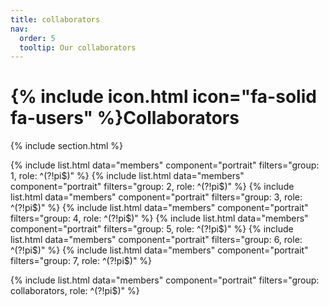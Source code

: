 ```yaml
---
title: collaborators
nav:
  order: 5
  tooltip: Our collaborators
---
```


# {% include icon.html icon="fa-solid fa-users" %}Collaborators



{% include section.html %}

<!--{% include list.html data="members" component="portrait" filters="group: collaborators, role: pi" %}
<br/>-->

{% include list.html data="members" component="portrait" filters="group: 1, role: ^(?!pi$)" %}
{% include list.html data="members" component="portrait" filters="group: 2, role: ^(?!pi$)" %}
{% include list.html data="members" component="portrait" filters="group: 3, role: ^(?!pi$)" %}
{% include list.html data="members" component="portrait" filters="group: 4, role: ^(?!pi$)" %}
{% include list.html data="members" component="portrait" filters="group: 5, role: ^(?!pi$)" %}
{% include list.html data="members" component="portrait" filters="group: 6, role: ^(?!pi$)" %}
{% include list.html data="members" component="portrait" filters="group: 7, role: ^(?!pi$)" %}

{% include list.html data="members" component="portrait" filters="group: collaborators, role: ^(?!pi$)" %}

